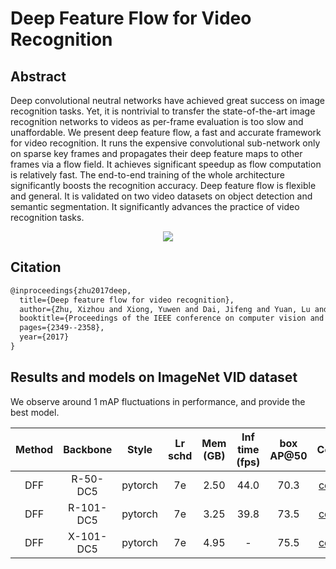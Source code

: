 # Deep Feature Flow for Video Recognition

## Abstract

<!-- [ABSTRACT] -->

Deep convolutional neutral networks have achieved great success on image recognition tasks. Yet, it is nontrivial to transfer the state-of-the-art image recognition networks to videos as per-frame evaluation is too slow and unaffordable. We present deep feature flow, a fast and accurate framework for video recognition. It runs the expensive convolutional sub-network only on sparse key frames and propagates their deep feature maps to other frames via a flow field. It achieves significant speedup as flow computation is relatively fast. The end-to-end training of the whole architecture significantly boosts the recognition accuracy. Deep feature flow is flexible and general. It is validated on two video datasets on object detection and semantic segmentation. It significantly advances the practice of video recognition tasks.

<!-- [IMAGE] -->

<div align="center">
  <img src="https://user-images.githubusercontent.com/34888372/142985441-53afc070-6646-404b-869a-e967dc92bde6.png"/>
</div>

## Citation

<!-- [ALGORITHM] -->

```latex
@inproceedings{zhu2017deep,
  title={Deep feature flow for video recognition},
  author={Zhu, Xizhou and Xiong, Yuwen and Dai, Jifeng and Yuan, Lu and Wei, Yichen},
  booktitle={Proceedings of the IEEE conference on computer vision and pattern recognition},
  pages={2349--2358},
  year={2017}
}
```

## Results and models on ImageNet VID dataset

We observe around 1 mAP fluctuations in performance, and provide the best model.

| Method | Backbone  |  Style  | Lr schd | Mem (GB) | Inf time (fps) | box AP@50 |                              Config                              |                                                                                                                                                                   Download                                                                                                                                                                   |
| :----: | :-------: | :-----: | :-----: | :------: | :------------: | :-------: | :--------------------------------------------------------------: | :------------------------------------------------------------------------------------------------------------------------------------------------------------------------------------------------------------------------------------------------------------------------------------------------------------------------------------------: |
|  DFF   | R-50-DC5  | pytorch |   7e    |   2.50   |      44.0      |   70.3    |  [config](dff_faster-rcnn_r50-dc5_8xb1-7e_imagenetvid.py)  |   [model](https://download.openmmlab.com/mmtracking/vid/dff/dff_faster_rcnn_r50_dc5_1x_imagenetvid/dff_faster_rcnn_r50_dc5_1x_imagenetvid_20201227_213250-548911a4.pth) \| [log](https://download.openmmlab.com/mmtracking/vid/dff/dff_faster_rcnn_r50_dc5_1x_imagenetvid/dff_faster_rcnn_r50_dc5_1x_imagenetvid_20201227_213250.log.json)   |
|  DFF   | R-101-DC5 | pytorch |   7e    |   3.25   |      39.8      |   73.5    | [config](dff_faster-rcnn_r101-dc5_8xb1-7e_imagenetvid.py)  | [model](https://download.openmmlab.com/mmtracking/vid/dff/dff_faster_rcnn_r101_dc5_1x_imagenetvid/dff_faster_rcnn_r101_dc5_1x_imagenetvid_20201218_172720-ad732e17.pth) \| [log](https://download.openmmlab.com/mmtracking/vid/dff/dff_faster_rcnn_r101_dc5_1x_imagenetvid/dff_faster_rcnn_r101_dc5_1x_imagenetvid_20201218_172720.log.json) |
|  DFF   | X-101-DC5 | pytorch |   7e    |   4.95   |       -        |   75.5    | [config](dff_faster-rcnn_x101-dc5_8xb1-7e_imagenetvid.py) | [model](https://download.openmmlab.com/mmtracking/vid/dff/dff_faster_rcnn_x101_dc5_1x_imagenetvid/dff_faster_rcnn_x101_dc5_1x_imagenetvid_20210819_095932-0a9e6cb5.pth) \| [log](https://download.openmmlab.com/mmtracking/vid/dff/dff_faster_rcnn_x101_dc5_1x_imagenetvid/dff_faster_rcnn_x101_dc5_1x_imagenetvid_20210819_095932.log.json) |
